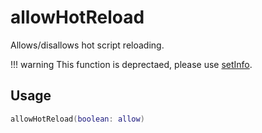 # allowHotReload

Allows/disallows hot script reloading.

!!! warning
	This function is deprectaed, please use [setInfo](./setInfo.md).

## Usage
```lua
allowHotReload(boolean: allow)
```

